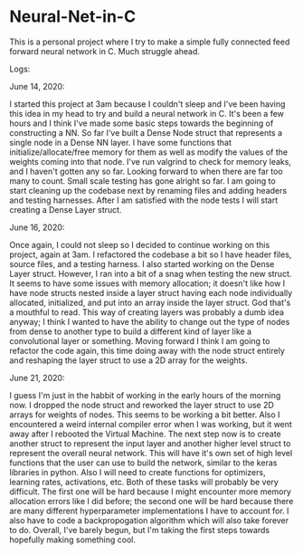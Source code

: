 # Neural-Net-in-C

This is a personal project where I try to make a simple fully connected feed forward neural network in C. Much struggle ahead.


Logs:


June 14, 2020:

I started this project at 3am because I couldn't sleep and I've been having this idea in my head to try and build a neural network in C. It's been a few hours and I think I've made some basic steps towards the beginning of constructing a NN. So far I've built a Dense Node struct that represents a single node in a Dense NN layer. I have some functions that initialize/allocate/free memory for them as well as modify the values of the weights coming into that node. I've run valgrind to check for memory leaks, and I haven't gotten any so far. Looking forward to when there are far too many to count. Small scale testing has gone alright so far. I am going to start cleaning up the codebase next by renaming files and adding headers and testing harnesses. After I am satisfied with the node tests I will start creating a Dense Layer struct.


June 16, 2020:

Once again, I could not sleep so I decided to continue working on this project, again at 3am. I refactored the codebase a bit so I have header files, source files, and a testing harness. I also started working on the Dense Layer struct. However, I ran into a bit of a snag when testing the new struct. It seems to have some issues with memory allocation; it doesn't like how I have node structs nested inside a layer struct having each node individually allocated, initialized, and put into an array inside the layer struct. God that's a mouthful to read. This way of creating layers was probably a dumb idea anyway; I think I wanted to have the ability to change out the type of nodes from dense to another type to build a different kind of layer like a convolutional layer or something. Moving forward I think I am going to refactor the code again, this time doing away with the node struct entirely and reshaping the layer struct to use a 2D array for the weights.

June 21, 2020:

I guess I'm just in the habbit of working in the early hours of the morning now. I dropped the node struct and reworked the layer struct to use 2D arrays for weights of nodes. This seems to be working a bit better. Also I encountered a weird internal compiler error when I was working, but it went away after I rebooted the Virtual Machine. The next step now is to create another struct to represent the input layer and another higher level struct to represent the overall neural network. This will have it's own set of high level functions that the user can use to build the network, similar to the keras libraries in python. Also I will need to create functions for optimizers, learning rates, activations, etc. Both of these tasks will probably be very difficult. The first one will be hard because I might encounter more memory allocation errors like I did before; the second one will be hard because there are many different hyperparameter implementations I have to account for. I also have to code a backpropogation algorithm which will also take forever to do. Overall, I've barely begun, but I'm taking the first steps towards hopefully making something cool.
